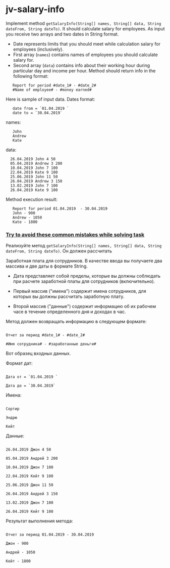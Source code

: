 # jv-salary-info

Implement method `getSalaryInfo(String[] names, String[] data, String dateFrom, String dateTo)`. It should calculate 
salary for employees. As input you receive two arrays and two dates in String format. 
 - Date represents limits that you should meet while calculation salary for employees (inclusively).
 - First array (`names`) contains names of employees you should calculate salary for.
 - Second array (`data`) contains info about their working hour during particular day and income per hour. 
Method should return info in the following format:
```
   Report for period #date_1# - #date_2#
   #Name of employee# - #money earned#
```
Here is sample of input data.
Dates format:
```
   date from = `01.04.2019 `
   date to = `30.04.2019` 
``` 

names:
```
   John
   Andrew
   Kate
```

data:
```
  26.04.2019 John 4 50
  05.04.2019 Andrew 3 200
  10.04.2019 John 7 100
  22.04.2019 Kate 9 100
  25.06.2019 John 11 50
  26.04.2019 Andrew 3 150
  13.02.2019 John 7 100
  26.04.2019 Kate 9 100
```

Method execution result:
```
   Report for period 01.04.2019  - 30.04.2019  
   John - 900
   Andrew - 1050
   Kate - 1800
```
### [Try to avoid these common mistakes while solving task](https://mate-academy.github.io/jv-program-common-mistakes/java-core/exceptions/salary-info)

Реализуйте метод `getSalaryInfo(String[] names, String[] data, String dateFrom, String dateTo)`. Он должен рассчитать

Заработная плата для сотрудников. В качестве ввода вы получаете два массива и две даты в формате String.

- Дата представляет собой пределы, которые вы должны соблюдать при расчете заработной платы для сотрудников (включительно).

- Первый массив ("имена") содержит имена сотрудников, для которых вы должны рассчитать заработную плату.

- Второй массив ("данные") содержит информацию об их рабочем часе в течение определенного дня и доходах в час.

Метод должен возвращать информацию в следующем формате:

```

Отчет за период #date_1# - #date_2#

#Имя сотрудника# - #заработанные деньги#

```

Вот образец входных данных.

Формат дат:

```

Дата от = `01.04.2019 `

Дата до = `30.04.2019`

```

Имена:

```

Сортир

Эндрю

Кейт

```

Данные:

```

26.04.2019 Джон 4 50

05.04.2019 Андрей 3 200

10.04.2019 Джон 7 100

22.04.2019 Кейт 9 100

25.06.2019 Джон 11 50

26.04.2019 Андрей 3 150

13.02.2019 Джон 7 100

26.04.2019 Кейт 9 100

```

Результат выполнения метода:

```

Отчет за период 01.04.2019 - 30.04.2019

Джон - 900

Андрей - 1050

Кейт - 1800

```